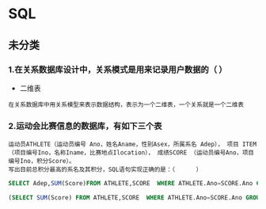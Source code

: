 # SQL

## 未分类

### 1.在关系数据库设计中，关系模式是用来记录用户数据的（  ）

* 二维表

```t
在关系数据库中用关系模型来表示数据结构，表示为一个二维表，一个关系就是一个二维表
```

### 2.运动会比赛信息的数据库，有如下三个表

```t
运动员ATHLETE（运动员编号 Ano，姓名Aname，性别Asex，所属系名 Adep）， 项目 ITEM （项目编号Ino，名称Iname，比赛地点Ilocation）， 成绩SCORE （运动员编号Ano，项目编号Ino，积分Score）。
写出目前总积分最高的系名及其积分，SQL语句实现正确的是：（      ）
```

```sql
SELECT Adep,SUM(Score)FROM ATHLETE,SCORE  WHERE ATHLETE.Ano=SCORE.Ano GROUP BY Adep  HAVING SUM(Score)>=ALL

(SELECT SUM(Score) FROM ATHLETE,SCORE  WHERE ATHLETE.Ano=SCORE.Ano GROUP BY Adep)
```
